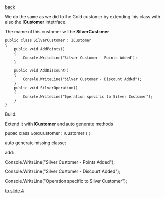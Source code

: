 [back](./page02.md)

We do the same as we did to the Gold customer by extending this class with also the **ICustomer**  intetrface.

The mame of this customer will be **SilverCustomer**


```charp
public class SilverCustomer : ICustomer
{
    public void AddPoints()
    {
        Console.WriteLine("Silver Customer - Points Added");
    }

    public void AddDiscount()
    {
        Console.WriteLine("Silver Customer - Discount Added");
    }
    public void SilverOperation()
    {
        Console.WriteLine("Operation specific to Silver Customer");
    }
}
```


Build:


Extend it with **ICustomer** and auto generate methods

public class GoldCustomer : ICustomer
{ }

auto generate missing classes

add:

Console.WriteLine("Silver Customer - Points Added");

Console.WriteLine("Silver Customer - Discount Added");

Console.WriteLine("Operation specific to Silver Customer"); 



[to slide 4](./page04.md)

